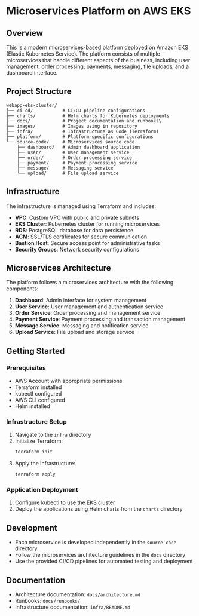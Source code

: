 # Microservices Platform on AWS EKS

## Overview
This is a modern microservices-based platform deployed on Amazon EKS (Elastic Kubernetes Service). The platform consists of multiple microservices that handle different aspects of the business, including user management, order processing, payments, messaging, file uploads, and a dashboard interface.

## Project Structure
```
webapp-eks-cluster/
├── ci-cd/           # CI/CD pipeline configurations
├── charts/          # Helm charts for Kubernetes deployments
├── docs/            # Project documentation and runbooks\
├── images/          # Images using in repository
├── infra/           # Infrastructure as Code (Terraform)
├── platform/        # Platform-specific configurations
└── source-code/     # Microservices source code
    ├── dashboard/   # Admin dashboard application
    ├── user/        # User management service
    ├── order/       # Order processing service
    ├── payment/     # Payment processing service
    ├── message/     # Messaging service
    └── upload/      # File upload service
```

## Infrastructure
The infrastructure is managed using Terraform and includes:

- **VPC**: Custom VPC with public and private subnets
- **EKS Cluster**: Kubernetes cluster for running microservices
- **RDS**: PostgreSQL database for data persistence
- **ACM**: SSL/TLS certificates for secure communication
- **Bastion Host**: Secure access point for administrative tasks
- **Security Groups**: Network security configurations

## Microservices Architecture
The platform follows a microservices architecture with the following components:

1. **Dashboard**: Admin interface for system management
2. **User Service**: User management and authentication service
3. **Order Service**: Order processing and management service
4. **Payment Service**: Payment processing and transaction management
5. **Message Service**: Messaging and notification service
6. **Upload Service**: File upload and storage service

## Getting Started

### Prerequisites
- AWS Account with appropriate permissions
- Terraform installed
- kubectl configured
- AWS CLI configured
- Helm installed

### Infrastructure Setup
1. Navigate to the `infra` directory
2. Initialize Terraform:
   ```bash
   terraform init
   ```
3. Apply the infrastructure:
   ```bash
   terraform apply
   ```

### Application Deployment
1. Configure kubectl to use the EKS cluster
2. Deploy the applications using Helm charts from the `charts` directory

## Development
- Each microservice is developed independently in the `source-code` directory
- Follow the microservices architecture guidelines in the `docs` directory
- Use the provided CI/CD pipelines for automated testing and deployment

## Documentation
- Architecture documentation: `docs/architecture.md`
- Runbooks: `docs/runbooks/`
- Infrastructure documentation: `infra/README.md`